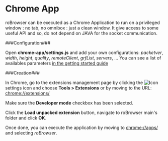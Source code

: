 Chrome App
==========

roBrowser can be executed as a Chrome Application to run on a privileged window : no tab, no omnibox : just a clean window.
It give access to some useful API and so, do not depend on JAVA for the socket communication.

###Configuration###

Open **chrome-app/settings.js** and add your own configurations: *packetver*, *width*, *height*, *quality*, *remoteClient*, *grfList*, *servers*, ...
You can see a list of availables parameters [in the getting started guide](http://www.robrowser.com/getting-started#API)

###Creation###

In Chrome, go to the extensions management page by clicking the ![Icon](http://developer.chrome.com/static/images/hotdogmenu.png) settings icon and choose **Tools > Extensions** or by moving to the URL: [chrome://extensions/](chrome://extensions/)

Make sure the **Developer mode** checkbox has been selected.

Click the  **Load unpacked extension** button, navigate to roBrowser main's folder and click **OK**.

Once done, you can execute the application by moving to [chrome://apps/](chrome://apps/) and selecting *roBrowser*.